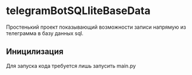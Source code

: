 # telegramBotSQLliteBaseData
Простенький проект показывающий возможности записи напрямую из телеграмма в базу данных sql.

## Иницилизация
Для запуска кода требуется лишь запусить main.py
